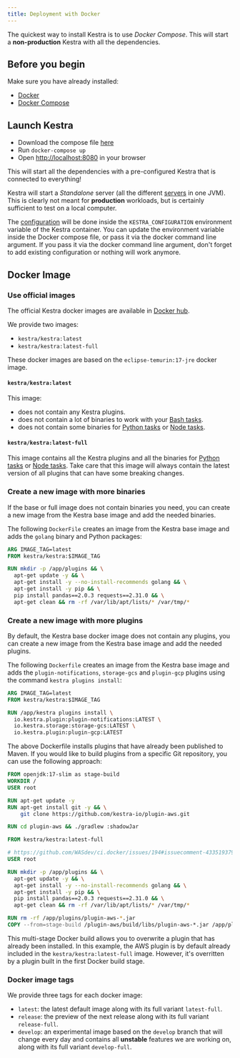 ```yaml
---
title: Deployment with Docker
---
```


The quickest way to install Kestra is to use *Docker Compose*. This will start a **non-production** Kestra with all the dependencies.


## Before you begin
Make sure you have already installed:
- [Docker](https://docs.docker.com/engine/install/)
- [Docker Compose](https://docs.docker.com/compose/install/)

## Launch Kestra

- Download the compose file [here](https://github.com/kestra-io/kestra/blob/develop/docker-compose.yml)
- Run `docker-compose up`
- Open [http://localhost:8080](http://localhost:8080) in your browser

This will start all the dependencies with a pre-configured Kestra that is connected to everything!

Kestra will start a *Standalone* server (all the different [servers](../../08.architecture.md) in one JVM).
This is clearly not meant for **production** workloads, but is certainly sufficient to test on a local computer.

The [configuration](../01.configuration/index.md) will be done inside the `KESTRA_CONFIGURATION` environment variable of the Kestra container. You can update the environment variable inside the Docker compose file, or pass it via the docker command line argument.
If you pass it via the docker command line argument, don't forget to add existing configuration or nothing will work anymore.


## Docker Image

### Use official images

The official Kestra docker images are available in [Docker hub](https://hub.docker.com/r/kestra/kestra).

We provide two images:
* `kestra/kestra:latest`
* `kestra/kestra:latest-full`

These docker images are based on the `eclipse-temurin:17-jre` docker image.

#### `kestra/kestra:latest`
This image:
- does not contain any Kestra plugins.
- does not contain a lot of binaries to work with your [Bash tasks](../../../plugins/core/tasks/scripts/io.kestra.core.tasks.scripts.Bash.md).
- does not contain some binaries for [Python tasks](../../../plugins/core/tasks/scripts/io.kestra.core.tasks.scripts.Python.md) or [Node tasks](../../../plugins/core/tasks/scripts/io.kestra.core.tasks.scripts.Node.md).

#### `kestra/kestra:latest-full`
This image contains all the Kestra plugins and all the binaries for [Python tasks](../../../plugins/core/tasks/scripts/io.kestra.core.tasks.scripts.Python.md) or [Node tasks](../../../plugins/core/tasks/scripts/io.kestra.core.tasks.scripts.Node.md).
Take care that this image will always contain the latest version of all plugins that can have some breaking changes.

### Create a new image with more binaries

If the base or full image does not contain binaries you need, you can create a new image from the Kestra base image and add the needed binaries.

The following `DockerFile` creates an image from the Kestra base image and adds the `golang` binary and Python packages:

```dockerfile
ARG IMAGE_TAG=latest
FROM kestra/kestra:$IMAGE_TAG

RUN mkdir -p /app/plugins && \
  apt-get update -y && \
  apt-get install -y --no-install-recommends golang && \
  apt-get install -y pip && \
  pip install pandas==2.0.3 requests==2.31.0 && \
  apt-get clean && rm -rf /var/lib/apt/lists/* /var/tmp/*
```

### Create a new image with more plugins

By default, the Kestra base docker image does not contain any plugins, you can create a new image from the Kestra base image and add the needed plugins.

The following `Dockerfile` creates an image from the Kestra base image and adds the `plugin-notifications`, `storage-gcs` and `plugin-gcp` plugins using the command `kestra plugins install`:

```dockerfile
ARG IMAGE_TAG=latest
FROM kestra/kestra:$IMAGE_TAG

RUN /app/kestra plugins install \
  io.kestra.plugin:plugin-notifications:LATEST \
  io.kestra.storage:storage-gcs:LATEST \
  io.kestra.plugin:plugin-gcp:LATEST
```

The above Dockerfile installs plugins that have already been published to Maven. If you would like to build plugins from a specific Git repository, you can use the following approach:

```dockerfile
FROM openjdk:17-slim as stage-build
WORKDIR /
USER root

RUN apt-get update -y 
RUN apt-get install git -y && \
    git clone https://github.com/kestra-io/plugin-aws.git

RUN cd plugin-aws && ./gradlew :shadowJar

FROM kestra/kestra:latest-full

# https://github.com/WASdev/ci.docker/issues/194#issuecomment-433519379
USER root

RUN mkdir -p /app/plugins && \
  apt-get update -y && \
  apt-get install -y --no-install-recommends golang && \
  apt-get install -y pip && \
  pip install pandas==2.0.3 requests==2.31.0 && \
  apt-get clean && rm -rf /var/lib/apt/lists/* /var/tmp/*

RUN rm -rf /app/plugins/plugin-aws-*.jar
COPY --from=stage-build /plugin-aws/build/libs/plugin-aws-*.jar /app/plugins
```

This multi-stage Docker build allows you to overwrite a plugin that has already been installed. In this example, the AWS plugin is by default already included in the `kestra/kestra:latest-full` image. However, it's overritten by a plugin built in the first Docker build stage. 


### Docker image tags

We provide three tags for each docker image:
- `latest`: the latest default image along with its full variant `latest-full`.
- `release`: the preview of the next release along with its full variant `release-full`.
- `develop`: an experimental image based on the `develop` branch that will change every day and contains all **unstable** features we are working on, along with its full variant `develop-full`.
